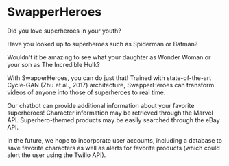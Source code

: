 # SwapperHeroes

Did you love superheroes in your youth?

Have you looked up to superheroes such as Spiderman or Batman?

Wouldn't it be amazing to see what your daughter as Wonder Woman or your son as The Incredible Hulk?


With SwapperHeroes, you can do just that! Trained with state-of-the-art Cycle-GAN (Zhu et al., 2017) architecture, SwapperHeroes can transform videos of anyone into those of superheroes to real time.

Our chatbot can provide additional information about your favorite superheroes! Character information may be retrieved through the Marvel API. Superhero-themed products may be easily searched through the eBay API.

In the future, we hope to incorporate user accounts, including a database to save favorite characters as well as alerts for favorite products (which could alert the user using the Twilio API).
